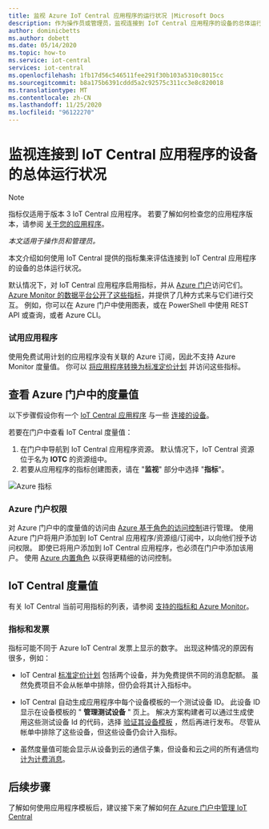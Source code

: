 ```yaml
---
title: 监视 Azure IoT Central 应用程序的运行状况 |Microsoft Docs
description: 作为操作员或管理员，监视连接到 IoT Central 应用程序的设备的总体运行状况。
author: dominicbetts
ms.author: dobett
ms.date: 05/14/2020
ms.topic: how-to
ms.service: iot-central
services: iot-central
ms.openlocfilehash: 1fb17d56c546511fee291f30b103a5310c8015cc
ms.sourcegitcommit: b8a175b6391cddd5a2c92575c311cc3e8c820018
ms.translationtype: MT
ms.contentlocale: zh-CN
ms.lasthandoff: 11/25/2020
ms.locfileid: "96122270"
---
```

# <a name="monitor-the-overall-health-of-the-devices-connected-to-an-iot-central-application"></a>监视连接到 IoT Central 应用程序的设备的总体运行状况

> [!NOTE]
> 指标仅适用于版本 3 IoT Central 应用程序。 若要了解如何检查您的应用程序版本，请参阅 [关于您的应用程序](./howto-get-app-info.md)。

*本文适用于操作员和管理员。*

本文介绍如何使用 IoT Central 提供的指标集来评估连接到 IoT Central 应用程序的设备的总体运行状况。

默认情况下，对 IoT Central 应用程序启用指标，并从 [Azure 门户](https://portal.azure.com/)访问它们。 [Azure Monitor 的数据平台公开了这些指标](../../azure-monitor/platform/data-platform-metrics.md)，并提供了几种方式来与它们进行交互。 例如，你可以在 Azure 门户中使用图表，或在 PowerShell 中使用 REST API 或查询，或者 Azure CLI。

### <a name="trial-applications"></a>试用应用程序

使用免费试用计划的应用程序没有关联的 Azure 订阅，因此不支持 Azure Monitor 度量值。 你可以 [将应用程序转换为标准定价计划](./howto-view-bill.md#move-from-free-to-standard-pricing-plan) 并访问这些指标。

## <a name="view-metrics-in-the-azure-portal"></a>查看 Azure 门户中的度量值

以下步骤假设你有一个 [IoT Central 应用程序](./quick-deploy-iot-central.md) 与一些 [连接的设备](./tutorial-connect-device.md)。

若要在门户中查看 IoT Central 度量值：

1. 在门户中导航到 IoT Central 应用程序资源。 默认情况下，IoT Central 资源位于名为 **IOTC** 的资源组中。
1. 若要从应用程序的指标创建图表，请在 "**监视**" 部分中选择 "**指标**"。

![Azure 指标](media/howto-monitor-application-health/metrics.png)

### <a name="azure-portal-permissions"></a>Azure 门户权限

对 Azure 门户中的度量值的访问由 [Azure 基于角色的访问控制](../../role-based-access-control/overview.md)进行管理。 使用 Azure 门户将用户添加到 IoT Central 应用程序/资源组/订阅中，以向他们授予访问权限。 即使已将用户添加到 IoT Central 应用程序，也必须在门户中添加该用户。 使用 [Azure 内置角色](../../role-based-access-control/built-in-roles.md) 以获得更精细的访问控制。

## <a name="iot-central-metrics"></a>IoT Central 度量值

有关 IoT Central 当前可用指标的列表，请参阅 [支持的指标和 Azure Monitor](../../azure-monitor/platform/metrics-supported.md#microsoftiotcentraliotapps)。

### <a name="metrics-and-invoices"></a>指标和发票

指标可能不同于 Azure IoT Central 发票上显示的数字。 出现这种情况的原因有很多，例如：

- IoT Central [标准定价计划](https://azure.microsoft.com/pricing/details/iot-central/) 包括两个设备，并为免费提供不同的消息配额。 虽然免费项目不会从帐单中排除，但仍会将其计入指标中。

- IoT Central 自动生成应用程序中每个设备模板的一个测试设备 ID。 此设备 ID 显示在设备模板的 " **管理测试设备** " 页上。 解决方案构建者可以通过生成使用这些测试设备 Id 的代码，选择 [验证其设备模板](./overview-iot-central.md#create-device-templates) ，然后再进行发布。 尽管从帐单中排除了这些设备，但这些设备仍会计入指标。

- 虽然度量值可能会显示从设备到云的通信子集，但设备和云之间的所有通信均 [计为计费消息](https://azure.microsoft.com/pricing/details/iot-central/)。

## <a name="next-steps"></a>后续步骤

了解如何使用应用程序模板后，建议接下来了解如何[在 Azure 门户中管理 IoT Central](howto-manage-iot-central-from-portal.md)